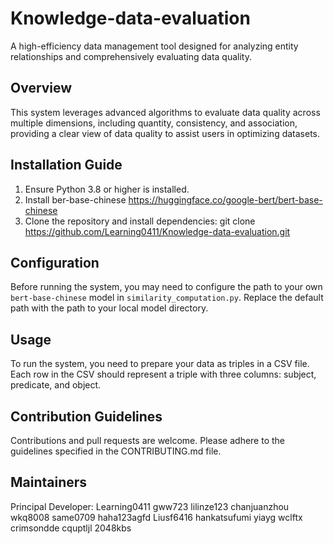 # Knowledge-data-evaluation
A high-efficiency data management tool designed for analyzing entity relationships and comprehensively evaluating data quality.
## Overview
This system leverages advanced algorithms to evaluate data quality across multiple dimensions, including quantity, consistency, and association, providing a clear view of data quality to assist users in optimizing datasets.
## Installation Guide
1. Ensure Python 3.8 or higher is installed.
2. Install ber-base-chinese https://huggingface.co/google-bert/bert-base-chinese
3. Clone the repository and install dependencies: git clone https://github.com/Learning0411/Knowledge-data-evaluation.git
## Configuration
Before running the system, you may need to configure the path to your own `bert-base-chinese` model in `similarity_computation.py`. Replace the default path with the path to your local model directory.
## Usage
To run the system, you need to prepare your data as triples in a CSV file. Each row in the CSV should represent a triple with three columns: subject, predicate, and object.
## Contribution Guidelines
Contributions and pull requests are welcome. Please adhere to the guidelines specified in the CONTRIBUTING.md file.

## Maintainers
Principal Developer: Learning0411 gww723 lilinze123 chanjuanzhou wkq8008 same0709 haha123agfd Liusf6416 hankatsufumi yiayg wclftx crimsondde cquptljl
2048kbs
